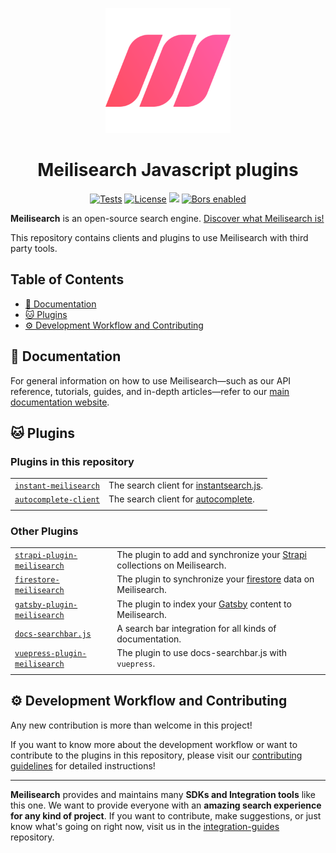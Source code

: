 <p align="center">
  <img src="https://raw.githubusercontent.com/meilisearch/integration-guides/main/assets/logos/logo.svg" alt="Instant-Meilisearch" width="200" height="200" />
</p>

<h1 align="center">Meilisearch Javascript plugins</h1>

<p align="center">
  <a href="https://github.com/meilisearch/meilisearch-js-plugins/actions"><img src="https://github.com/meilisearch/meilisearch-js-plugins/workflows/Tests/badge.svg?branch=main" alt="Tests"></a>
  <a href="https://github.com/meilisearch/meilisearch-js-plugins/blob/main/LICENSE"><img src="https://img.shields.io/badge/license-MIT-informational" alt="License"></a>
  <a href="https://github.com/meilisearch/meilisearch/discussions" alt="Discussions"><img src="https://img.shields.io/badge/github-discussions-red" /></a>
  <a href="https://ms-bors.herokuapp.com/repositories/48"><img src="https://bors.tech/images/badge_small.svg" alt="Bors enabled"></a>
</p>

**Meilisearch** is an open-source search engine. [Discover what Meilisearch is!](https://github.com/meilisearch/meilisearch)

This repository contains clients and plugins to use Meilisearch with third party tools.

## Table of Contents <!-- omit in toc -->

- [📖 Documentation](#-documentation)
- [🐱 Plugins](#-plugins)
- [⚙️ Development Workflow and Contributing](#️-development-workflow-and-contributing)

## 📖 Documentation

For general information on how to use Meilisearch—such as our API reference, tutorials, guides, and in-depth articles—refer to our [main documentation website](https://docs.meilisearch.com/).

## 🐱 Plugins

### Plugins in this repository
|                                                    |                                                                                           |
| --------------------------------------------------- | ----------------------------------------------------------------------------------------- |
| [`instant-meilisearch`](./packages/instant-meilisearch)  | The search client for [instantsearch.js](https://github.com/algolia/instantsearch).                                         |
| [`autocomplete-client`](./packages/autocomplete-client)  | The search client for [autocomplete](https://github.com/algolia/autocomplete).                                         |
|                              |                                         |

### Other Plugins

|                                                    |                                                                                           |
| --------------------------------------------------- | ----------------------------------------------------------------------------------------- |
| [`strapi-plugin-meilisearch`](https://github.com/meilisearch/strapi-plugin-meilisearch)  | The plugin to add and synchronize your [Strapi](https://strapi.io/) collections on Meilisearch.                                         |
| [`firestore-meilisearch`](https://github.com/meilisearch/firestore-meilisearch/)  | The plugin to synchronize your [firestore](https://firebase.google.com/docs/firestore) data on Meilisearch.                                         |
| [`gatsby-plugin-meilisearch`](https://github.com/meilisearch/gatsby-plugin-meilisearch/)  | The plugin to index your [Gatsby](https://www.gatsbyjs.com/) content to Meilisearch.                                         |
| [`docs-searchbar.js`](https://github.com/meilisearch/docs-searchbar.js)  | A search bar integration for all kinds of documentation.                                         |
| [`vuepress-plugin-meilisearch`](https://github.com/meilisearch/vuepress-plugin-meilisearch)  | The plugin to use docs-searchbar.js with `vuepress`.                                         |
|                              |                                         |

## ⚙️ Development Workflow and Contributing

Any new contribution is more than welcome in this project!

If you want to know more about the development workflow or want to contribute to the plugins in this repository, please visit our [contributing guidelines](/CONTRIBUTING.md) for detailed instructions!

<hr>

**Meilisearch** provides and maintains many **SDKs and Integration tools** like this one. We want to provide everyone with an **amazing search experience for any kind of project**. If you want to contribute, make suggestions, or just know what's going on right now, visit us in the [integration-guides](https://github.com/meilisearch/integration-guides) repository.
